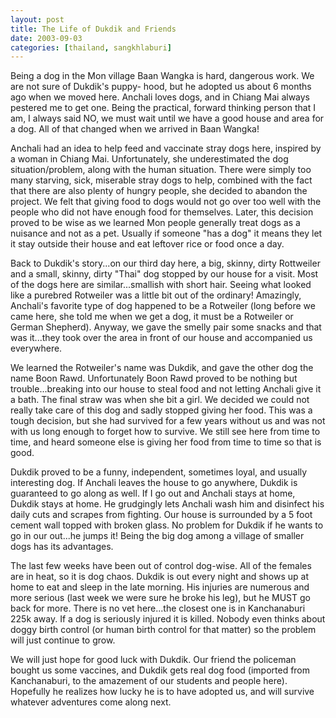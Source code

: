 ```yaml
---
layout: post
title: The Life of Dukdik and Friends 
date: 2003-09-03
categories: [thailand, sangkhlaburi] 
---
```


Being a dog in the Mon village Baan Wangka is hard, dangerous work. We are not sure of Dukdik's puppy- hood, but he adopted us about 6 months ago when we moved here. Anchali loves dogs, and in Chiang Mai always pestered me to get one. Being the practical, forward thinking person that I am, I always said NO, we must wait until we have a good house and area for a dog. All of that changed when we arrived in Baan Wangka!

Anchali had an idea to help feed and vaccinate stray dogs here, inspired by a woman in Chiang Mai. Unfortunately, she underestimated the dog situation/problem, along with the human situation. There were simply too many starving, sick, miserable stray dogs to help, combined with the fact that there are also plenty of hungry people, she decided to abandon the project. We felt that giving food to dogs would not go over too well with the people who did not have enough food for themselves. Later, this decision proved to be wise as we learned Mon people generally treat dogs as a nuisance and not as a pet. Usually if someone "has a dog" it means they let it stay outside their house and eat leftover rice or food once a day.

Back to Dukdik's story...on our third day here, a big, skinny, dirty Rottweiler and a small, skinny, dirty "Thai" dog stopped by our house for a visit. Most of the dogs here are similar...smallish with short hair. Seeing what looked like a purebred Rotweiler was a little bit out of the ordinary! Amazingly, Anchali's favorite type of dog happened to be a Rotweiler (long before we came here, she told me when we get a dog, it must be a Rotweiler or German Shepherd). Anyway, we gave the smelly pair some snacks and that was it...they took over the area in front of our house and accompanied us everywhere.

We learned the Rotweiler's name was Dukdik, and gave the other dog the name Boon Rawd. Unfortunately Boon Rawd proved to be nothing but trouble...breaking into our house to steal food and not letting Anchali give it a bath. The final straw was when she bit a girl. We decided we could not really take care of this dog and sadly stopped giving her food. This was a tough decision, but she had survived for a few years without us and was not with us long enough to forget how to survive. We still see here from time to time, and heard someone else is giving her food from time to time so that is good.

Dukdik proved to be a funny, independent, sometimes loyal, and usually interesting dog. If Anchali leaves the house to go anywhere, Dukdik is guaranteed to go along as well. If I go out and Anchali stays at home, Dukdik stays at home. He grudgingly lets Anchali wash him and disinfect his daily cuts and scrapes from fighting. Our house is surrounded by a 5 foot cement wall topped with broken glass. No problem for Dukdik if he wants to go in our out...he jumps it! Being the big dog among a village of smaller dogs has its advantages.

The last few weeks have been out of control dog-wise. All of the females are in heat, so it is dog chaos. Dukdik is out every night and shows up at home to eat and sleep in the late morning. His injuries are numerous and more serious (last week we were sure he broke his leg), but he MUST go back for more. There is no vet here...the closest one is in Kanchanaburi 225k away. If a dog is seriously injured it is killed. Nobody even thinks about doggy birth control (or human birth control for that matter) so the problem will just continue to grow.

We will just hope for good luck with Dukdik. Our friend the policeman bought us some vaccines, and Dukdik gets real dog food (imported from Kanchanaburi, to the amazement of our students and people here). Hopefully he realizes how lucky he is to have adopted us, and will survive whatever adventures come along next.
